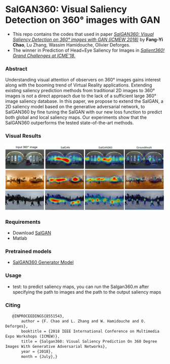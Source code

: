 # SalGAN360: Visual Saliency Detection on 360° images with GAN

- This repo contains the codes that used in paper [*SalGAN360: Visual Saliency Detection on 360° images with GAN (ICMEW 2018)*](http://openhevc.insa-rennes.fr/wp-content/uploads/2018/07/camera-ready_icme2018template.pdf) by **Fang-Yi Chao**, Lu Zhang, Wassim Hamidouche, Olivier Deforges.
- The winner in Prediction of Head+Eye Saliency for Images in [*Salient360! Grand Challenges at ICME’18*.](https://salient360.ls2n.fr/) 

### Abstract
Understanding visual attention of observers on 360° images gains interest along with the booming trend of Virtual Reality applications. Extending existing saliency prediction methods from traditional 2D images to 360° images is not a direct approach due to the lack of a sufficient large 360° image saliency  database. In  this  paper,  we  propose  to  extend  the SalGAN, a 2D saliency model based on the generative adversarial network, to SalGAN360 by fine tuning the SalGAN with our new loss function to predict both global and local saliency maps.  Our experiments show that the SalGAN360 outperforms the tested state-of-the-art methods.

### Visual Results
![qualitative results](https://github.com/FannyChao/SalGAN360/blob/master/figs/result_image360.jpg)


### Requirements
- Download [SalGAN](https://github.com/imatge-upc/saliency-salgan-2017)
- Matlab

### Pretrained models
- [SalGAN360 Generator Model](https://drive.google.com/open?id=1YRZQJTynqfaZmLYgbJPZFYLFf4_jSlv_)


### Usage
- test: to predict saliency maps, you can run the Salgan360.m after specifying the path to images and the path to the output saliency maps


### Citing
```
   @INPROCEEDINGS{8551543,
       author = {F. Chao and L. Zhang and W. Hamidouche and O. Deforges},
       booktitle = {2018 IEEE International Conference on Multimedia Expo Workshops (ICMEW)},
       title = {Salgan360: Visual Saliency Prediction On 360 Degree Images With Generative Adversarial Networks},
       year = {2018},
       month = {July},}
```
